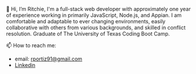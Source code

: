 👋 Hi, I’m Ritchie, I'm a full-stack web developer with approximately one year of experience working in primarily JavaScript, Node.js, and Appian.
I am comfortable and adaptable to ever changing environments, easily collaborative with others from various backgrounds, and skilled in conflict resolution. Graduate of The University of Texas Coding Boot Camp. 


📫 How to reach me:
- email: rportiz91@gmail.com
- [Linkedin](https://www.linkedin.com/in/rportiz/) 

<!---
xRitchie91/xRitchie91 is a ✨ special ✨ repository because its `README.md` (this file) appears on your GitHub profile.
You can click the Preview link to take a look at your changes.
--->
